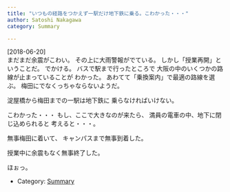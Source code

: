 ```yaml
---
title: "いつもの経路をつかえず一駅だけ地下鉄に乗る。こわかった・・・"
author: Satoshi Nakagawa
category: Summary

---
```


[2018-06-20]  
 まだまだ余震がこわい。
その上に大雨警報がでている。
しかし「授業再開」ということだ。
でかける。
バスで駅まで行ったところで
大阪の中のいくつかの路線が止まっていることが
わかった。
あわてて「乗換案内」で最適の路線を選ぶ。
梅田にでなくっちゃならないようだ。

 淀屋橋から梅田までの一駅は地下鉄に
乗らなければいけない。

 こわかった・・・
もし、ここで大きなのが来たら、
満員の電車の中、地下に閉じ込められると
考えると・・・。

 無事梅田に着いて、
キャンパスまで無事到着した。

 授業中に余震もなく無事終了した。

 ほぉっ。

- Category: [Summary](categories.html#Summary)

